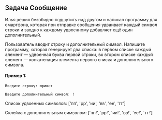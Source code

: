 ## Задача Сообщение
Илья решил безобидно подшутить над другом и написал программу для смартфона,
которая при отправке сообщения удваивает каждый символ строки и заодно к каждому
удвоенному добавляет ещё один дополнительный.

Пользователь вводит строку и дополнительный символ. 
Напишите программу, которая генерирует два списка: в первом списке 
каждый элемент — удвоенная буква первой строки, во втором списке каждый
элемент — конкатенация элемента первого списка и дополнительного символа.

#### Пример 1:
```
Введите строку: привет

Введите дополнительный символ: !

```
Список удвоенных символов: ['пп', 'рр', 'ии', 'вв', 'ее', 'тт']

Склейка с дополнительным символом: ['пп!', 'рр!', 'ии!', 'вв!', 'ее!', 'тт!'] 